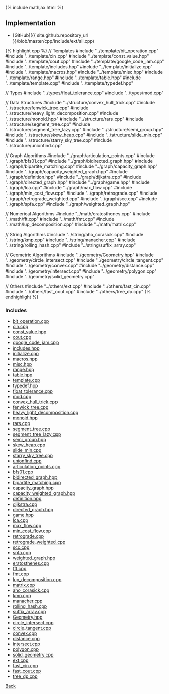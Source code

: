 {% include mathjax.html %}



## Implementation

- [GitHub]({{ site.github.repository_url }}/blob/master/cpp/include/ext/all.cpp)

{% highlight cpp %}
// Templates
#include "../template/bit_operation.cpp"
#include "../template/cin.cpp"
#include "../template/const_value.hpp"
#include "../template/cout.cpp"
#include "../template/google_code_jam.cpp"
#include "../template/includes.hpp"
#include "../template/initialize.cpp"
#include "../template/macros.hpp"
#include "../template/misc.hpp"
#include "../template/range.hpp"
#include "../template/table.hpp"
#include "../template/template.cpp"
#include "../template/typedef.hpp"

// Types
#include "../types/float_tolerance.cpp"
#include "../types/mod.cpp"

// Data Structures
#include "../structure/convex_hull_trick.cpp"
#include "../structure/fenwick_tree.cpp"
#include "../structure/heavy_light_decomposition.cpp"
#include "../structure/monoid.hpp"
#include "../structure/rars.cpp"
#include "../structure/segment_tree.cpp"
#include "../structure/segment_tree_lazy.cpp"
#include "../structure/semi_group.hpp"
#include "../structure/skew_heap.cpp"
#include "../structure/slide_min.cpp"
#include "../structure/starry_sky_tree.cpp"
#include "../structure/unionfind.cpp"

// Graph Algorithms
#include "../graph/articulation_points.cpp"
#include "../graph/bfs01.cpp"
#include "../graph/bidirected_graph.hpp"
#include "../graph/bipartite_matching.cpp"
#include "../graph/capacity_graph.hpp"
#include "../graph/capacity_weighted_graph.hpp"
#include "../graph/definition.hpp"
#include "../graph/dijkstra.cpp"
#include "../graph/directed_graph.hpp"
#include "../graph/game.hpp"
#include "../graph/lca.cpp"
#include "../graph/max_flow.cpp"
#include "../graph/min_cost_flow.cpp"
#include "../graph/retrograde.cpp"
#include "../graph/retrograde_weighted.cpp"
#include "../graph/scc.cpp"
#include "../graph/spfa.cpp"
#include "../graph/weighted_graph.hpp"

// Numerical Algorithms
#include "../math/eratosthenes.cpp"
#include "../math/fft.cpp"
#include "../math/fmt.cpp"
#include "../math/lup_decomposition.cpp"
#include "../math/matrix.cpp"

// String Algorithms
#include "../string/aho_corasick.cpp"
#include "../string/kmp.cpp"
#include "../string/manacher.cpp"
#include "../string/rolling_hash.cpp"
#include "../string/suffix_array.cpp"

// Geometric Algorithms
#include "../geometry/Geometry.hpp"
#include "../geometry/circle_intersect.cpp"
#include "../geometry/circle_tangent.cpp"
#include "../geometry/convex.cpp"
#include "../geometry/distance.cpp"
#include "../geometry/intersect.cpp"
#include "../geometry/polygon.cpp"
#include "../geometry/solid_geometry.cpp"

// Others
#include "../others/ext.cpp"
#include "../others/fast_cin.cpp"
#include "../others/fast_cout.cpp"
#include "../others/tree_dp.cpp"
{% endhighlight %}

### Includes

- [bit_operation.cpp](../template/bit_operation)
- [cin.cpp](../template/cin)
- [const_value.hpp](../template/const_value)
- [cout.cpp](../template/cout)
- [google_code_jam.cpp](../template/google_code_jam)
- [includes.hpp](../template/includes)
- [initialize.cpp](../template/initialize)
- [macros.hpp](../template/macros)
- [misc.hpp](../template/misc)
- [range.hpp](../template/range)
- [table.hpp](../template/table)
- [template.cpp](../template/template)
- [typedef.hpp](../template/typedef)
- [float_tolerance.cpp](../types/float_tolerance)
- [mod.cpp](../types/mod)
- [convex_hull_trick.cpp](../structure/convex_hull_trick)
- [fenwick_tree.cpp](../structure/fenwick_tree)
- [heavy_light_decomposition.cpp](../structure/heavy_light_decomposition)
- [monoid.hpp](../structure/monoid)
- [rars.cpp](../structure/rars)
- [segment_tree.cpp](../structure/segment_tree)
- [segment_tree_lazy.cpp](../structure/segment_tree_lazy)
- [semi_group.hpp](../structure/semi_group)
- [skew_heap.cpp](../structure/skew_heap)
- [slide_min.cpp](../structure/slide_min)
- [starry_sky_tree.cpp](../structure/starry_sky_tree)
- [unionfind.cpp](../structure/unionfind)
- [articulation_points.cpp](../graph/articulation_points)
- [bfs01.cpp](../graph/bfs01)
- [bidirected_graph.hpp](../graph/bidirected_graph)
- [bipartite_matching.cpp](../graph/bipartite_matching)
- [capacity_graph.hpp](../graph/capacity_graph)
- [capacity_weighted_graph.hpp](../graph/capacity_weighted_graph)
- [definition.hpp](../graph/definition)
- [dijkstra.cpp](../graph/dijkstra)
- [directed_graph.hpp](../graph/directed_graph)
- [game.hpp](../graph/game)
- [lca.cpp](../graph/lca)
- [max_flow.cpp](../graph/max_flow)
- [min_cost_flow.cpp](../graph/min_cost_flow)
- [retrograde.cpp](../graph/retrograde)
- [retrograde_weighted.cpp](../graph/retrograde_weighted)
- [scc.cpp](../graph/scc)
- [spfa.cpp](../graph/spfa)
- [weighted_graph.hpp](../graph/weighted_graph)
- [eratosthenes.cpp](../math/eratosthenes)
- [fft.cpp](../math/fft)
- [fmt.cpp](../math/fmt)
- [lup_decomposition.cpp](../math/lup_decomposition)
- [matrix.cpp](../math/matrix)
- [aho_corasick.cpp](../string/aho_corasick)
- [kmp.cpp](../string/kmp)
- [manacher.cpp](../string/manacher)
- [rolling_hash.cpp](../string/rolling_hash)
- [suffix_array.cpp](../string/suffix_array)
- [Geometry.hpp](../geometry/Geometry)
- [circle_intersect.cpp](../geometry/circle_intersect)
- [circle_tangent.cpp](../geometry/circle_tangent)
- [convex.cpp](../geometry/convex)
- [distance.cpp](../geometry/distance)
- [intersect.cpp](../geometry/intersect)
- [polygon.cpp](../geometry/polygon)
- [solid_geometry.cpp](../geometry/solid_geometry)
- [ext.cpp](../others/ext)
- [fast_cin.cpp](../others/fast_cin)
- [fast_cout.cpp](../others/fast_cout)
- [tree_dp.cpp](../others/tree_dp)

[Back](../..)
